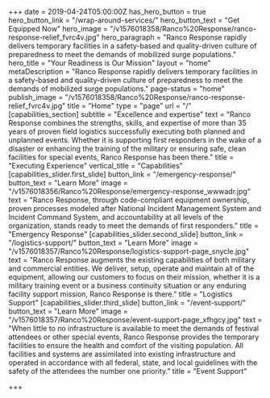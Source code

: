 +++
date = 2019-04-24T05:00:00Z
has_hero_button = true
hero_button_link = "/wrap-around-services/"
hero_button_text = "Get Equipped Now"
hero_image = "/v1576018358/Ranco%20Response/ranco-response-relief_fvrc4v.jpg"
hero_paragraph = "Ranco Response rapidly delivers temporary facilities in a safety-based and quality-driven culture of preparedness to meet the demands of mobilized surge populations."
hero_title = "Your Readiness is Our Mission"
layout = "home"
metaDescription = "Ranco Response rapidly delivers temporary facilities in a safety-based and quality-driven culture of preparedness to meet the demands of mobilized surge populations."
page-status = "home"
publish_image = "/v1576018358/Ranco%20Response/ranco-response-relief_fvrc4v.jpg"
title = "Home"
type = "page"
url = "/"
[capabilities_section]
subtitle = "Excellence and expertise"
text = "Ranco Response combines the strengths, skills, and expertise of more than 35 years of proven field logistics successfully executing both planned and unplanned events. Whether it is supporting first responders in the wake of a disaster or enhancing the training of the military or ensuring safe, clean facilities for special events, Ranco Response has been there."
title = "Executing Experience"
vertical_title = "Capabilities"
[capabilities_slider.first_slide]
button_link = "/emergency-response/"
button_text = "Learn More"
image = "/v1576018356/Ranco%20Response/emergency-response_wwwadr.jpg"
text = "Ranco Response, through code-compliant equipment ownership, proven processes modeled after National Incident Management System and Incident Command System, and accountability at all levels of the organization, stands ready to meet the demands of first responders."
title = "Emergency Response"
[capabilities_slider.second_slide]
button_link = "/logistics-support/"
button_text = "Learn More"
image = "/v1576018357/Ranco%20Response/logistics-support-page_snycle.jpg"
text = "Ranco Response augments the existing capabilities of both military and commercial entities. We deliver, setup, operate and maintain all of the equipment, allowing our customers to focus on their mission, whether it is a military training event or a business continuity situation or any enduring facility support mission, Ranco Response is there."
title = "Logistics Support"
[capabilities_slider.third_slide]
button_link = "/event-support/"
button_text = "Learn More"
image = "/v1576018357/Ranco%20Response/event-support-page_xfhgcy.jpg"
text = "When little to no infrastructure is available to meet the demands of festival attendees or other special events, Ranco Response provides the temporary facilities to ensure the health and comfort of the visiting population. All facilities and systems are assimilated into existing infrastructure and operated in accordance with all federal, state, and local guidelines with the safety of the attendees the number one priority."
title = "Event Support"

+++
